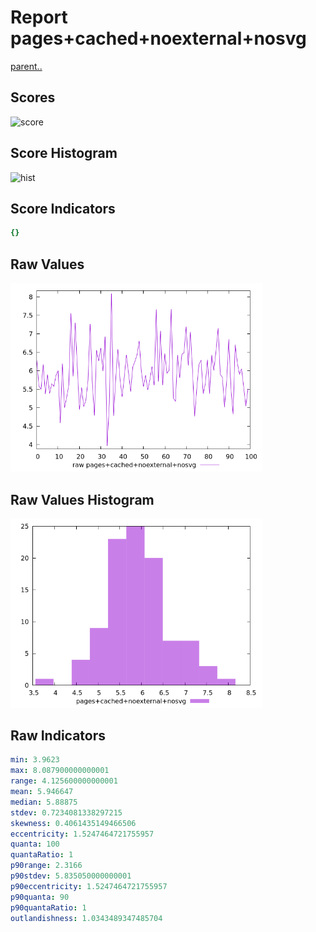 # Report pages+cached+noexternal+nosvg

[parent..](./..)  


## Scores

![score](./score.png)  

## Score Histogram

![hist](./hist.png)  

## Score Indicators

```yaml
{}

```

## Raw Values

![raw](./raw.png)  

## Raw Values Histogram

![raw hist](./raw_hist.png)  

## Raw Indicators

```yaml
min: 3.9623
max: 8.087900000000001
range: 4.125600000000001
mean: 5.946647
median: 5.88875
stdev: 0.7234081338297215
skewness: 0.4061435149466506
eccentricity: 1.5247464721755957
quanta: 100
quantaRatio: 1
p90range: 2.3166
p90stdev: 5.835050000000001
p90eccentricity: 1.5247464721755957
p90quanta: 90
p90quantaRatio: 1
outlandishness: 1.0343489347485704

```

<style>
  img {
    max-width: 80%;
  }
</style>
      
